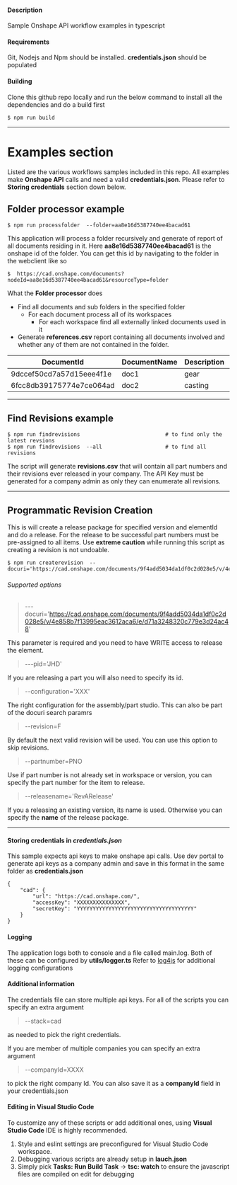 #### Description
Sample Onshape API workflow examples in typescript

#### Requirements
Git, Nodejs and Npm should be installed. **credentials.json** should be populated

#### Building
Clone this github repo locally and run the below command to install all the dependencies and do a build first

    $ npm run build

----------------------------------------------------------------------------------------------------
# Examples section

Listed are the various workflows samples included in this repo. All examples make **Onshape API** calls
and need a valid **credentials.json**.  Please refer to **Storing credentials** section down below.

## Folder processor example
    $ npm run processfolder  --folder=aa8e16d5387740ee4bacad61

This application will process a folder recursively and generate of report of all documents residing in it.
Here **aa8e16d5387740ee4bacad61** is the onshape id of the folder. You can get this id by navigating to the folder
in the webclient like so

    $  https://cad.onshape.com/documents?nodeId=aa8e16d5387740ee4bacad61&resourceType=folder

What the **Folder processor** does

* Find all documents and sub folders in the specified folder
    * For each document process all of its workspaces
        * For each workspace find all externally linked documents used in it
* Generate **references.csv** report containing all documents involved and whether any of them are not contained in the folder.

| DocumentId | DocumentName | Description | FolderId | FolderName | Outside
| ------------- | ------------- | ------------- | ------------- | ------------- | ------------- |
| 9dccef50cd7a57d15eee4f1e  | doc1  | gear | aa8e16d5387740ee4bacad61 | folder1 | No
| 6fcc8db39175774e7ce064ad  | doc2  | casting |  |  | Yes

----------------------------------------------------------------------------------------------------

## Find Revisions example
    $ npm run findrevisions                           # to find only the latest revsions
    $ npm run findrevisions  --all                    # to find all revisions

The script will generate **revisions.csv** that will contain all part numbers and their revisions ever released in your company. The API Key must be generated for a company admin as only they can enumerate all revisions. 

----------------------------------------------------------------------------------------------------

## Programmatic Revision Creation

This is will create a release package for specified version and elementId and do a release. For
the release to be successful part numbers must be pre-assigned to all items. Use **extreme caution**
while running this script as creating a revision is not undoable.

    $ npm run createrevision  --docuri='https://cad.onshape.com/documents/9f4add5034da1df0c2d028e5/v/4e858b7f13995eac3612aca6/e/d71a3248320c779e3d24ac48'

###### Supported options
> ---docuri='https://cad.onshape.com/documents/9f4add5034da1df0c2d028e5/v/4e858b7f13995eac3612aca6/e/d71a3248320c779e3d24ac48'

This parameter is required and you need to have WRITE access to release the element.

> ---pid='JHD' 

If you are releasing a part you will also need to specify its id.

> --configuration='XXX' 

The right configuration for the assembly/part studio. This can also be part of the docuri search paramrs

> --revision=F 

By default the next valid revision will be used. You can use this option to skip revisions.

> --partnumber=PNO

Use if part number is not already set in workspace or version, you can specify the part number for the item to release.

> --releasename='RevARelease'

If you a releasing an existing version, its name is used. Otherwise you can specify the **name** of the release package.


----------------------------------------------------------------------------------------------------

#### Storing credentials in *credentials.json*
This sample expects api keys to make onshape api calls.  Use dev portal to generate api keys as a company admin and
save in this format in the same folder as **credentials.json** 

    {
        "cad": {
            "url": "https://cad.onshape.com/",
            "accessKey": "XXXXXXXXXXXXXXX",
            "secretKey": "YYYYYYYYYYYYYYYYYYYYYYYYYYYYYYYYYYYYY"
        }
    }

#### Logging

The application logs both to console and a file called main.log. Both of these can be configured by **utils/logger.ts**
Refer to [log4js](https://log4js-node.github.io/log4js-node/) for additional logging configurations


#### Additional information

The credentials file can store multiple api keys. For all of the scripts you can specify an extra argument 

>  --stack=cad 

as needed to pick the right credentials.

If you are member of multiple companies you can specify an extra argument

>  --companyId=XXXX

to pick the right company Id. You can also save it as a **companyId** field in your credentials.json

#### Editing in Visual Studio Code

To customize any of these scripts or add additional ones, using **Visual Studio Code** IDE is highly recommended. 

1. Style and eslint settings are preconfigured for Visual Studio Code workspace.
2. Debugging various scripts are already setup in **lauch.json**
3. Simply pick **Tasks: Run Build Task** -> **tsc: watch** to ensure the javascript files are compiled on edit for debugging
